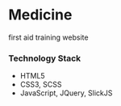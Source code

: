# Medicine

first aid training website

### Technology Stack

-   HTML5
-   CSS3, SCSS
-   JavaScript, JQuery, SlickJS
